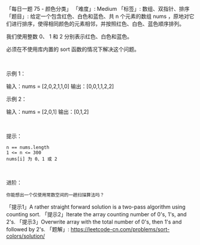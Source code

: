 「每日一题 75 - 颜色分类」
「难度」: Medium
「标签」: 数组、双指针、排序
「题目」: 给定一个包含红色、白色和蓝色、共 n 个元素的数组 nums ，原地对它们进行排序，使得相同颜色的元素相邻，并按照红色、白色、蓝色顺序排列。

我们使用整数 0、 1 和 2 分别表示红色、白色和蓝色。




必须在不使用库内置的 sort 函数的情况下解决这个问题。

 

示例 1：

输入：nums = [2,0,2,1,1,0]
输出：[0,0,1,1,2,2]


示例 2：

输入：nums = [2,0,1]
输出：[0,1,2]


 

提示：


	n == nums.length
	1 <= n <= 300
	nums[i] 为 0、1 或 2


 

进阶：


	你能想出一个仅使用常数空间的一趟扫描算法吗？


「提示1」A rather straight forward solution is a two-pass algorithm using counting sort.
「提示2」Iterate the array counting number of 0's, 1's, and 2's.
「提示3」Overwrite array with the total number of 0's, then 1's and followed by 2's.
「题解」: https://leetcode-cn.com/problems/sort-colors/solution/